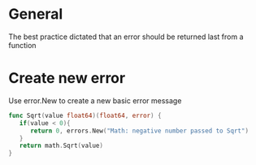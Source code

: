 # General
The best practice dictated that an error should be returned last from a function

# Create new error
Use error.New to create a new basic error message
```go
func Sqrt(value float64)(float64, error) {
   if(value < 0){
      return 0, errors.New("Math: negative number passed to Sqrt")
   }
   return math.Sqrt(value)
}
```